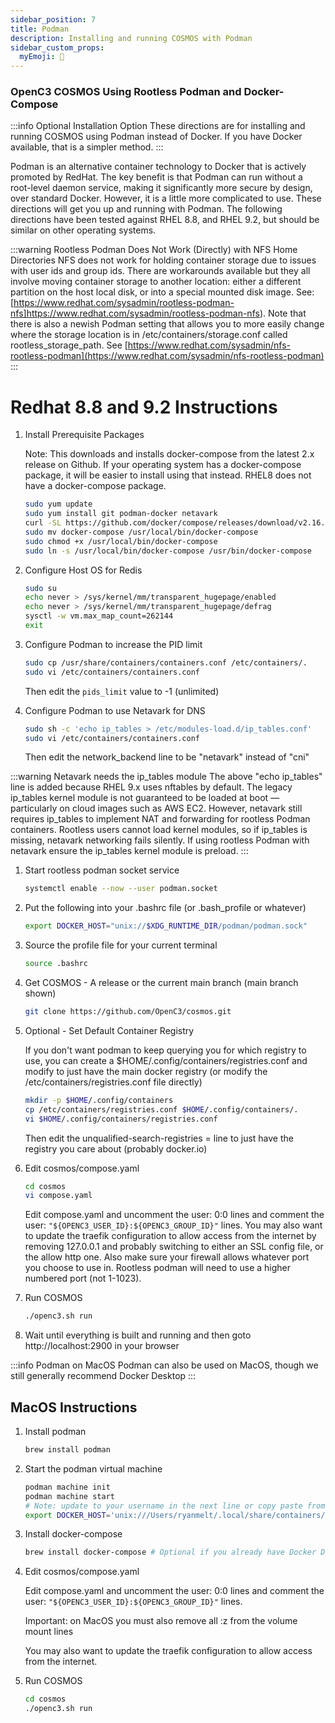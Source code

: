 ```yaml
---
sidebar_position: 7
title: Podman
description: Installing and running COSMOS with Podman
sidebar_custom_props:
  myEmoji: 🫛
---
```


### OpenC3 COSMOS Using Rootless Podman and Docker-Compose

:::info Optional Installation Option
These directions are for installing and running COSMOS using Podman instead of Docker. If you have Docker available, that is a simpler method.
:::

Podman is an alternative container technology to Docker that is actively promoted by RedHat. The key benefit is that Podman can run without a root-level daemon service, making it significantly more secure by design, over standard Docker. However, it is a little more complicated to use. These directions will get you up and running with Podman. The following directions have been tested against RHEL 8.8, and RHEL 9.2, but should be similar on other operating systems.

:::warning Rootless Podman Does Not Work (Directly) with NFS Home Directories
NFS does not work for holding container storage due to issues with user ids and group ids. There are workarounds available but they all involve moving container storage to another location: either a different partition on the host local disk, or into a special mounted disk image. See: [https://www.redhat.com/sysadmin/rootless-podman-nfs]https://www.redhat.com/sysadmin/rootless-podman-nfs). Note that there is also a newish Podman setting that allows you to more easily change where the storage location is in /etc/containers/storage.conf called rootless_storage_path. See [https://www.redhat.com/sysadmin/nfs-rootless-podman](https://www.redhat.com/sysadmin/nfs-rootless-podman)
:::

# Redhat 8.8 and 9.2 Instructions

1. Install Prerequisite Packages

   Note: This downloads and installs docker-compose from the latest 2.x release on Github. If your operating system has a docker-compose package, it will be easier to install using that instead. RHEL8 does not have a docker-compose package.

   ```bash
   sudo yum update
   sudo yum install git podman-docker netavark
   curl -SL https://github.com/docker/compose/releases/download/v2.16.0/docker-compose-linux-x86_64 -o docker-compose
   sudo mv docker-compose /usr/local/bin/docker-compose
   sudo chmod +x /usr/local/bin/docker-compose
   sudo ln -s /usr/local/bin/docker-compose /usr/bin/docker-compose
   ```

1. Configure Host OS for Redis

   ```bash
   sudo su
   echo never > /sys/kernel/mm/transparent_hugepage/enabled
   echo never > /sys/kernel/mm/transparent_hugepage/defrag
   sysctl -w vm.max_map_count=262144
   exit
   ```

1. Configure Podman to increase the PID limit

   ```bash
   sudo cp /usr/share/containers/containers.conf /etc/containers/.
   sudo vi /etc/containers/containers.conf
   ```

   Then edit the `pids_limit` value to -1 (unlimited)

1. Configure Podman to use Netavark for DNS

   ```bash
   sudo sh -c 'echo ip_tables > /etc/modules-load.d/ip_tables.conf'
   sudo vi /etc/containers/containers.conf
   ```

   Then edit the network_backend line to be "netavark" instead of "cni"

:::warning Netavark needs the ip_tables module
The above "echo ip_tables" line is added because RHEL 9.x uses nftables by default. The legacy ip_tables kernel module is not guaranteed to be loaded at boot — particularly on cloud images such as AWS EC2. However, netavark still requires ip_tables to implement NAT and forwarding for rootless Podman containers. Rootless users cannot load kernel modules, so if ip_tables is missing, netavark networking fails silently. If using rootless Podman with netavark ensure the ip_tables kernel module is preload.
:::

1. Start rootless podman socket service

   ```bash
   systemctl enable --now --user podman.socket
   ```

1. Put the following into your .bashrc file (or .bash_profile or whatever)

   ```bash
   export DOCKER_HOST="unix://$XDG_RUNTIME_DIR/podman/podman.sock"
   ```

1. Source the profile file for your current terminal

   ```bash
   source .bashrc
   ```

1. Get COSMOS - A release or the current main branch (main branch shown)

   ```bash
   git clone https://github.com/OpenC3/cosmos.git
   ```

1. Optional - Set Default Container Registry

   If you don't want podman to keep querying you for which registry to use, you can create a $HOME/.config/containers/registries.conf and modify to just have the main docker registry (or modify the /etc/containers/registries.conf file directly)

   ```bash
   mkdir -p $HOME/.config/containers
   cp /etc/containers/registries.conf $HOME/.config/containers/.
   vi $HOME/.config/containers/registries.conf
   ```

   Then edit the unqualified-search-registries = line to just have the registry you care about (probably docker.io)

1. Edit cosmos/compose.yaml

   ```bash
   cd cosmos
   vi compose.yaml
   ```

   Edit compose.yaml and uncomment the user: 0:0 lines and comment the user: `"${OPENC3_USER_ID}:${OPENC3_GROUP_ID}"` lines.
   You may also want to update the traefik configuration to allow access from the internet by removing 127.0.0.1 and probably switching to either an SSL config file, or the allow http one. Also make sure your firewall allows
   whatever port you choose to use in. Rootless podman will need to use a higher numbered port (not 1-1023).

1. Run COSMOS

   ```bash
   ./openc3.sh run
   ```

1. Wait until everything is built and running and then goto http://localhost:2900 in your browser

:::info Podman on MacOS
Podman can also be used on MacOS, though we still generally recommend Docker Desktop
:::

## MacOS Instructions

1. Install podman

   ```bash
   brew install podman
   ```

1. Start the podman virtual machine

   ```bash
   podman machine init
   podman machine start
   # Note: update to your username in the next line or copy paste from what 'podman machine start' says
   export DOCKER_HOST='unix:///Users/ryanmelt/.local/share/containers/podman/machine/qemu/podman.sock'
   ```

1. Install docker-compose

   ```bash
   brew install docker-compose # Optional if you already have Docker Desktop
   ```

1. Edit cosmos/compose.yaml

   Edit compose.yaml and uncomment the user: 0:0 lines and comment the user: `"${OPENC3_USER_ID}:${OPENC3_GROUP_ID}"` lines.

   Important: on MacOS you must also remove all :z from the volume mount lines

   You may also want to update the traefik configuration to allow access from the internet.

1. Run COSMOS

   ```bash
   cd cosmos
   ./openc3.sh run
   ```
